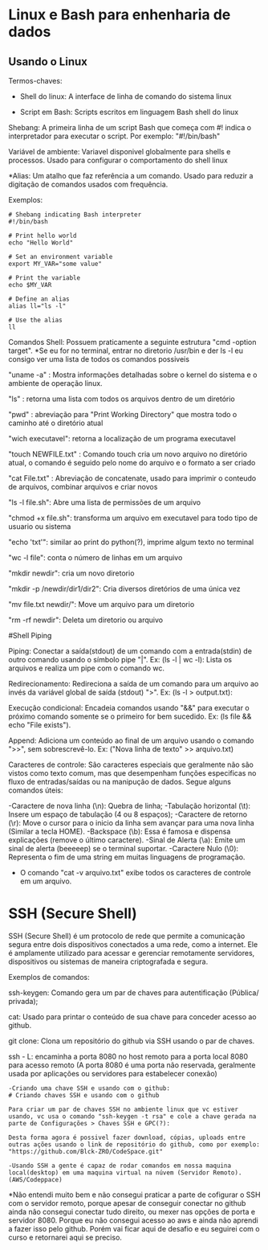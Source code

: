 # Linux e Bash para enhenharia de dados

## Usando o Linux

Termos-chaves:


* Shell do linux: A interface de linha de comando do sistema linux

* Script em Bash: Scripts escritos em linguagem Bash shell do linux

Shebang: A primeira linha de um script Bash que começa com #! indica o interpretador para executar o script. Por exemplo: "#!/bin/bash"

Variável de ambiente: Variavel disponivel globalmente para shells e processos. Usado para configurar o comportamento do shell linux

*Alias: Um atalho que faz referência a um comando. Usado para reduzir a digitação de comandos usados com frequência.


Exemplos:

```
# Shebang indicating Bash interpreter
#!/bin/bash

# Print hello world
echo "Hello World"

# Set an environment variable
export MY_VAR="some value"

# Print the variable
echo $MY_VAR

# Define an alias
alias ll="ls -l"

# Use the alias
ll
```



Comandos Shell: Possuem praticamente a seguinte estrutura "cmd -option target".
*Se eu for no terminal, entrar no diretorio /usr/bin e der ls -l eu consigo ver uma lista de todos os comandos possiveis


"uname -a" : Mostra informações detalhadas sobre o kernel do sistema e o ambiente de operação linux.

"ls" : retorna uma lista com todos os arquivos dentro de um diretório

"pwd" : abreviação para "Print Working Directory" que mostra todo o caminho até o diretório atual

"wich executavel": retorna a localização de um programa executavel

"touch NEWFILE.txt" : Comando touch cria um novo arquivo no diretório atual, o comando é seguido pelo nome do arquivo e o formato a ser criado

"cat File.txt" : Abreviação de concatenate, usado para imprimir o conteudo de arquivos, combinar arquivos e criar novos

"ls -l file.sh": Abre uma lista de permissões de um arquivo

"chmod +x file.sh": transforma um arquivo em executavel para todo tipo de usuario ou sistema

"echo 'txt'": similar ao print do python(?), imprime algum texto no terminal

"wc -l file": conta o número de linhas em um arquivo

"mkdir newdir": cria um novo diretorio

"mkdir -p /newdir/dir1/dir2": Cria diversos diretórios de uma única vez

"mv file.txt newdir/": Move um arquivo para um diretorio

"rm -rf newdir": Deleta um diretorio ou arquivo


#Shell Piping

Piping: Conectar a saída(stdout) de um comando com a entrada(stdin) de outro comando usando o símbolo pipe "|".
Ex: (ls -l | wc -l): Lista os arquivos e realiza um pipe com o comando wc.

Redirecionamento: Redireciona a saída de um comando para um arquivo ao invés da variável global de saída (stdout) ">".
Ex: (ls -l > output.txt):

Execução condicional: Encadeia comandos usando "&&" para executar o próximo comando somente se o primeiro for bem sucedido.
Ex: (ls file && echo "File exists").

Append: Adiciona um conteúdo ao final de um arquivo usando o comando ">>", sem sobrescrevê-lo.
Ex: ("Nova linha de texto" >> arquivo.txt)


Caracteres de controle: São caracteres especiais que geralmente não são vistos como texto comum, mas que desempenham funções especificas no fluxo de
entradas/saídas ou na manipução de dados. Segue alguns comandos úteis:

 -Caractere de nova linha (\n): Quebra de linha;
 -Tabulação horizontal (\t): Insere um espaço de tabulação (4 ou 8 espaços);
 -Caractere de retorno (\r): Move o cursor para o inicio da linha sem avançar para uma nova linha (Similar a tecla HOME).
 -Backspace (\b): Essa é famosa e dispensa explicações (remove o último caractere).
 -Sinal de Alerta (\a): Emite um sinal de alerta (beeeeep) se o terminal suportar.
 -Caractere Nulo (\0): Representa o fim de uma string em muitas linguagens de programação.

 * O comando "cat -v arquivo.txt" exibe todos os caracteres de controle em um arquivo.

 # SSH (Secure Shell)

 SSH (Secure Shell) é um protocolo de rede que permite a comunicação segura entre dois dispositivos conectados a uma rede, como a internet. Ele é amplamente utilizado para acessar e gerenciar remotamente servidores, dispositivos ou sistemas de maneira criptografada e segura.

 Exemplos de comandos:

 ssh-keygen: Comando gera um par de chaves para autentificação (Pública/ privada);

 cat: Usado para printar o conteúdo de sua chave para conceder acesso ao github.

 git clone: Clona um repositório do github  via SSH usando o par de chaves.

 ssh - L: encaminha a porta 8080 no host remoto para a porta local 8080 para acesso remoto (A porta 8080 é uma porta não reservada, geralmente usada por aplicações ou servidores para estabelecer conexão)

    -Criando uma chave SSH e usando com o github:
    # Criando chaves SSH e usando com o github

    Para criar um par de chaves SSH no ambiente linux que vc estiver usando, vc usa o comando "ssh-keygen -t rsa" e cole a chave gerada na parte de Configurações > Chaves SSH e GPC(?):

    Desta forma agora é possivel fazer download, cópias, uploads entre outras ações usando o link de repositório do github, como por exemplo:
    "https://github.com/Blck-ZRO/CodeSpace.git"

    -Usando SSH a gente é capaz de rodar comandos em nossa maquina local(desktop) em uma maquina virtual na núvem (Servidor Remoto). (AWS/Codeppace)

*Não entendi muito bem e não consegui praticar a parte de cofigurar o SSH com o servidor remoto, porque apesar de conseguir conectar no github ainda não consegui conectar tudo direito, ou mexer nas opções de porta e servidor 8080. Porque eu não consegui acesso ao aws e ainda não aprendi a fazer isso pelo github. Porém vai ficar aqui de desafio e eu seguirei com o curso e retornarei aqui se preciso.






